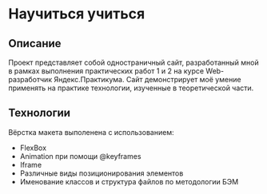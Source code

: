 # Научиться учиться
## Описание
Проект представляет собой одностраничный сайт, разработанный мной в рамках выполнения практических работ 1 и 2 на курсе Web-разработчик Яндекс.Практикума. Сайт демонстрирует моё умение применять на практике технологии, изученные в теоретической части.
## Технологии
Вёрстка макета выполенена с использованием:
 * FlexBox
 * Animation при помощи @keyframes
 * Iframe
 * Различные виды позиционирования элементов
 * Именование классов и структура файлов по методологии БЭМ
